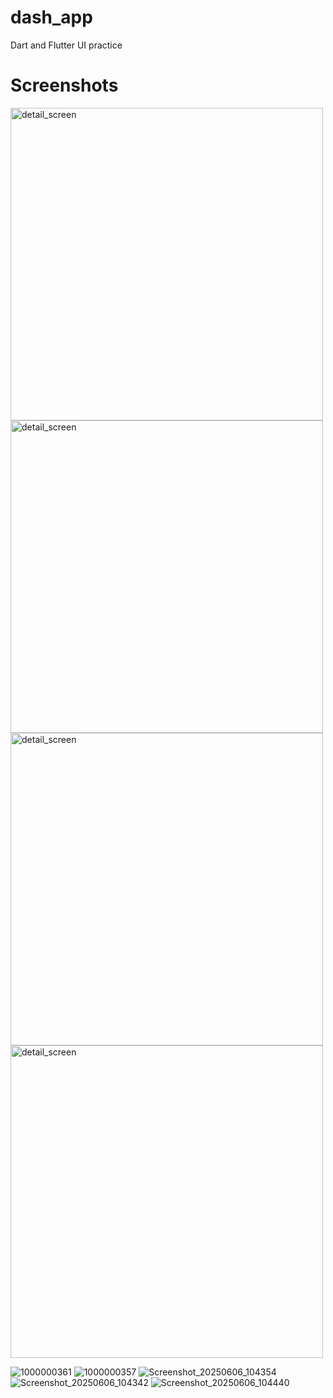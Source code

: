# dash_app

Dart and Flutter UI practice

# Screenshots

<img src="https://github.com/user-attachments/assets/67dba98e-13a4-47ad-a2a0-44ab8c53a1a7" alt="detail_screen" height="500"/>
<img src="https://github.com/user-attachments/assets/80c3d628-67b0-4248-ab77-89a96b807044" alt="detail_screen" height="500"/>
<img src="https://github.com/user-attachments/assets/12a71e35-e36b-4f0e-acf8-8cce02fb7d00" alt="detail_screen" height="500"/>
<img src="https://github.com/user-attachments/assets/80d2937f-4f60-4156-ab7e-f7257d1b8423" alt="detail_screen" height="500"/>


![1000000361](https://github.com/user-attachments/assets/bd76fd51-7636-427c-9822-26ac6ef8e563)
![1000000357](https://github.com/user-attachments/assets/47c32b00-a3ec-4722-94d2-724e30c268fb)
![Screenshot_20250606_104354](https://github.com/user-attachments/assets/58630c01-4b21-43e8-9cbf-7229eb328794)
![Screenshot_20250606_104342](https://github.com/user-attachments/assets/5139fc9e-b143-44d7-9d63-b5a75b56b76b)
![Screenshot_20250606_104440](https://github.com/user-attachments/assets/d123a08d-2ff4-433b-ad2c-6a86c85dc95a)
